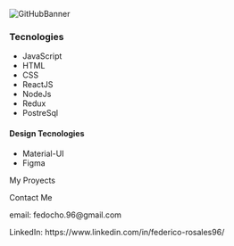 
![GitHubBanner](https://user-images.githubusercontent.com/73982324/124511688-19640c80-ddad-11eb-85b6-ea5481bdf571.gif)

<h3> Tecnologies </h3>

<ul>
  <li>JavaScript</li>
  <li>HTML</li>
  <li>CSS</li>
  <li>ReactJS</li>
  <li>NodeJs</li>
  <li>Redux</li>
  <li>PostreSql</li>
</ul>


<h4> Design Tecnologies </h4>

<ul>
  <li>Material-UI</li>
  <li>Figma</li>
</ul>



My Proyects





Contact Me
<p>email: fedocho.96@gmail.com</p>
<span> LinkedIn: https://www.linkedin.com/in/federico-rosales96/</span>
